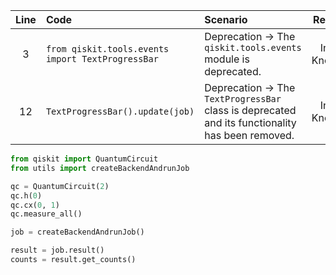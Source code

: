 | Line | Code | Scenario | Reference | Artifact | Refactoring |
| :--: | :--- | :------- | :-------: | :------- | :---------- |
| 3 | `from qiskit.tools.events import TextProgressBar` | Deprecation -> The `qiskit.tools.events` module is deprecated. | Internal Knowledge | `qiskit.tools.events.TextProgressBar` | |
| 12 | `TextProgressBar().update(job)` | Deprecation -> The `TextProgressBar` class is deprecated and its functionality has been removed. | Internal Knowledge | `TextProgressBar` | |


```python
from qiskit import QuantumCircuit
from utils import createBackendAndrunJob

qc = QuantumCircuit(2)
qc.h(0)
qc.cx(0, 1)
qc.measure_all()

job = createBackendAndrunJob()

result = job.result()
counts = result.get_counts()
```